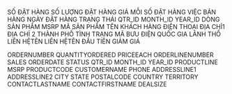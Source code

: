 SỐ ĐẶT HÀNG
SỐ LƯỢNG ĐẶT HÀNG
GIÁ MỖI
SỐ ĐẶT HÀNG
VIỆC BÁN HÀNG
NGÀY ĐẶT HÀNG
TRẠNG THÁI
QTR_ID
MONTH_ID
YEAR_ID
DÒNG SẢN PHẨM
MSRP
MÃ SẢN PHẨM
TÊN KHÁCH HÀNG
ĐIỆN THOẠI
ĐỊA CHỈ1
ĐỊA CHỈ 2
THÀNH PHỐ
TÌNH TRẠNG
MÃ BƯU ĐIỆN
QUỐC GIA
LÃNH THỔ
LIÊN HỆTÊN
LIÊN HỆTÊN ĐẦU TIÊN
GIẢM GIÁ


<!--  -->


ORDERNUMBER
QUANTITYORDERED
PRICEEACH
ORDERLINENUMBER
SALES
ORDERDATE
STATUS
QTR_ID
MONTH_ID
YEAR_ID
PRODUCTLINE
MSRP
PRODUCTCODE
CUSTOMERNAME
PHONE
ADDRESSLINE1
ADDRESSLINE2
CITY
STATE
POSTALCODE
COUNTRY
TERRITORY
CONTACTLASTNAME
CONTACTFIRSTNAME
DEALSIZE
